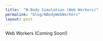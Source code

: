 ```yaml
---
title:  "N-Body Simulation (Web Workers)"
permalink: "blog/NBodyWebWorkers"
layout: post
---
```


Web Workers (Coming Soon!)